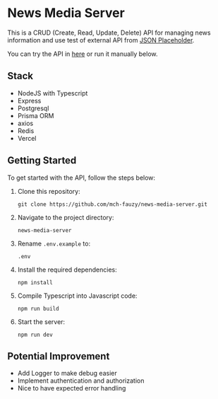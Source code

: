 # News Media Server

This is a CRUD (Create, Read, Update, Delete) API for managing news information and use test of external API from [JSON Placeholder](https://jsonplaceholder.typicode.com/).

You can try the API in [here](https://news-media-server-idn.vercel.app) or run it manually below.

## Stack
- NodeJS with Typescript
- Express
- Postgresql
- Prisma ORM
- axios
- Redis
- Vercel

## Getting Started

To get started with the API, follow the steps below:

1. Clone this repository:

   ```
   git clone https://github.com/mch-fauzy/news-media-server.git
   ```

2. Navigate to the project directory:
   ```
   news-media-server
   ```

3. Rename `.env.example` to:
   ```
   .env
   ```

4. Install the required dependencies:
   ```
   npm install
   ```

5. Compile Typescript into Javascript code:
   ```
   npm run build
   ```

6. Start the server:
   ```
   npm run dev
   ```

## Potential Improvement
- Add Logger to make debug easier
- Implement authentication and authorization
- Nice to have expected error handling